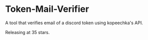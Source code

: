 # Token-Mail-Verifier
A tool that verifies email of a discord token using kopeechka's API.


Releasing at 35 stars.
